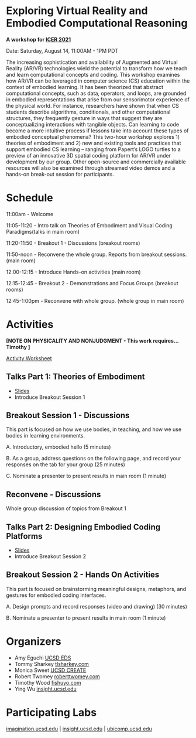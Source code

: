 # Exploring Virtual Reality and Embodied Computational Reasoning
__A workshop for [ICER 2021](https://icer2021.acm.org/info/co-located-workshops)__

Date: Saturday, August 14, 11:00AM - 1PM PDT

The increasing sophistication and availability of Augmented and Virtual Reality (AR/VR) 
technologies wield the potential to transform how we teach and learn computational concepts and 
coding. This workshop examines how AR/VR can be leveraged in computer science (CS) 
education within the context of embodied learning. It has been theorized that abstract 
computational concepts, such as data, operators, and loops, are grounded in embodied 
representations that arise from our sensorimotor experience of the physical world. For instance, 
researchers have shown that when CS students describe algorithms, conditionals, and other 
computational structures, they frequently gesture in ways that suggest they are conceptualizing 
interactions with tangible objects. Can learning to code become a more intuitive process if lessons 
take into account these types of embodied conceptual phenomena? This two-hour workshop 
explores 1) theories of embodiment and 2) new and existing tools and practices that support 
embodied CS learning – ranging from Papert’s LOGO turtles to a preview of an innovative 3D 
spatial coding platform for AR/VR under development by our group. Other open-source and 
commercially available resources will also be examined through streamed video demos and a 
hands-on break-out session for participants.

# Schedule

11:00am - Welcome

11:05-11:20 - Intro talk on Theories of Embodiment and Visual Coding Paradigms(talks in main room)

11:20-11:50 - Breakout 1 - Discussions (breakout rooms)

11:50-noon - Reconvene the whole group. Reports from breakout sessions. (main room)

12:00-12:15 - Introduce Hands-on activities (main room)

12:15-12:45 - Breakout 2 - Demonstrations and Focus Groups (breakout rooms)

12:45-1:00pm - Reconvene with whole group. (whole group in main room)

# Activities

__[NOTE ON PHYSICALITY AND NONJUDGMENT - This work requires... Timothy ]__

[Activity Worksheet](https://docs.google.com/spreadsheets/d/1gu3POsh9EeSA69VAOoYccFEpKDbhkg8W2MC4S22liRg/edit?usp=sharing)

## Talks Part 1: Theories of Embodiment
- [Slides](https://docs.google.com/presentation/d/1EiFxeoG4nPSNgYyajG4uPY1_aq41tuBsff3-1wqK73s/edit?usp=sharing)
- Introduce Breakout Session 1

## Breakout Session 1 - Discussions
This part is focused on how we use bodies, in teaching, and how we use bodies in learning environments.

A. Introductory, embodied hello (5 minutes)

B. As a group, address questions on the following page, and record your responses on the tab for your group (25 minutes)

C. Nominate a presenter to present results in main room (1 minute)

## Reconvene - Discussions
Whole group discussion of topics from Breakout 1

## Talks Part 2: Designing Embodied Coding Platforms
- [Slides](https://docs.google.com/presentation/d/1EiFxeoG4nPSNgYyajG4uPY1_aq41tuBsff3-1wqK73s/edit?usp=sharing)
- Introduce Breakout Session 2

## Breakout Session 2 - Hands On Activities

This part is focused on brainstorming meaningful designs, metaphors, and gestures for embodied coding interfaces.

A. Design prompts and record responses (video and drawing) (30 minutes)

B. Nominate a presenter to present results in main room (1 minute)

<!--

We are soliciting participation in a set of VR-facilitated design activities and field studies from March 22-26 to support XR/AR projects at the Swartz Center for Computational Neuroscience, the [Arthur C. Clarke Center for Human Imagination](https://imagination.ucsd.edu), and the [Human-Centered and Ubiquitous Computing Lab](https://ubicomp.ucsd.edu/).

Participating students will have access to a Quest 2 for the week of Spring Break. Through design activities (10-15 minutes each) offered remotely (e.g. in their residence), students will contribute to the design of a programming platform in 3D space and of assistive health care technologies. Participant responses and performance will inform the development of our platforms. 

We will conduct Zoom-led focus groups/check-in meetings during the week and introduce VR worldbuilding methods.

[Hardware](#hardware-pickup) | [Schedule](#schedule) | [Organizers](#organizers) | [Participating Labs](#participating-labs)

# Hardware Pickup

- We will distribute Oculus Quest 2 headsets to participating students on Monday 3/22. Details TBD
- We will collect the headsets on Monday 3/29.

# Schedule
view studies [here](/Studies.md)
## Monday 3/22 (Orientation) 

Morning (in person)
- Pickup headsets from campus
  - Collect PID, verify ID
  - Each quest has a serial number
  - fill out this form

Evening (zoom+altspace)
- Altspace Hang and VR Game Night (start in zoom)
  - Start in zoom
  - Hang in Altspace
 
## Tuesday (Sketch Studies)

Morning (zoom)
- Orientation
  - How to get the PDF instructions/prompt for the studies
  - How to record videos
  - How to upload/email videos
  - How to upload/email exported Gravity Sketch
- Research tasks: 
  - Talk through the first set of research activities

## Wednesday (VR Worldbuilding)
Morning (Altspace VR)
- VR Worldbuilding
  - Tour Afterville (11am)
  - Discuss VR worldbuilding with Patrick Coleman.
- Study Checkin (zoom)
  - noon Check in on study progress, questions (zoom)

Evening (zoom)
- Clarke Center Talk
  - Cory Doctorow, Kali Wallace, and Karen Osborne (Zoom)

## Thursday (Custom App Studies)
Morning (zoom)
- Debrief on Sketching studies
- Orientation (App Studies)
  - How to install our apps to the headset
  - How to use hand tracking
  - How to record video

Evening
- participants run a second set of studies on their own time

## Friday (Debrief)
Morning (zoom) 
- Debrief on App studies. 
- Potential last check in and add more studies

## Saturday/Sunday (Free Time)
- Free time with VR for participants.

## Monday 3/29 (Drop Off)
- Equipment drop off (in person). Time TBD
  - Will do a poll to determine afternoon time
- Students return headsets on campus
-->
# Organizers

- Amy Eguchi [UCSD EDS](https://eds.ucsd.edu/discover/people/faculty/eguchi.html)
- Tommy Sharkey [tlsharkey.com](https://www.tlsharkey.com/)
- Monica Sweet [UCSD CREATE](https://create.ucsd.edu/about/people/index.html#Research-&-Evaluation)
- Robert Twomey [roberttwomey.com](https://roberttwomey.com)
- Timothy Wood [fishuyo.com](http://fishuyo.com/)
- Ying Wu [insight.ucsd.edu](https://insight.ucsd.edu)

# Participating Labs

[imagination.ucsd.edu](http://imagination.ucsd.edu) | [insight.ucsd.edu](http://insight.ucsd.edu) | [ubicomp.ucsd.edu](http://ubicomp.ucsd.edu/)
